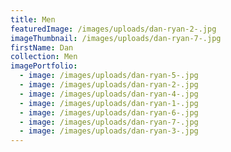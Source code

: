 ```yaml
---
title: Men
featuredImage: /images/uploads/dan-ryan-2-.jpg
imageThumbnail: /images/uploads/dan-ryan-7-.jpg
firstName: Dan
collection: Men
imagePortfolio:
  - image: /images/uploads/dan-ryan-5-.jpg
  - image: /images/uploads/dan-ryan-2-.jpg
  - image: /images/uploads/dan-ryan-4-.jpg
  - image: /images/uploads/dan-ryan-1-.jpg
  - image: /images/uploads/dan-ryan-6-.jpg
  - image: /images/uploads/dan-ryan-7-.jpg
  - image: /images/uploads/dan-ryan-3-.jpg
---
```


